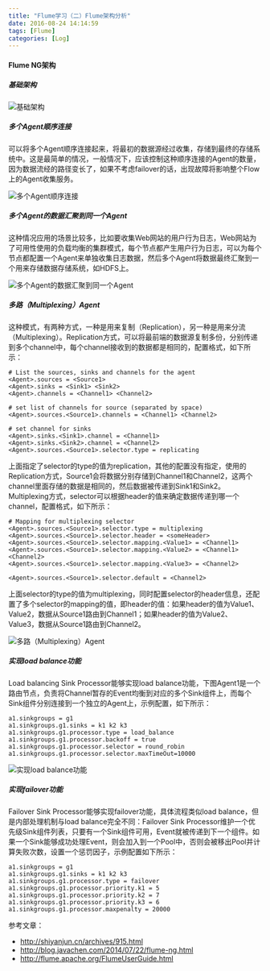 ```yaml
---
title: "Flume学习（二）Flume架构分析"
date: 2016-08-24 14:14:59
tags: [Flume]
categories: [Log]
---
```


#### Flume NG架构

##### 基础架构
![基础架构](http://flume.apache.org/_images/UserGuide_image00.png)

##### 多个Agent顺序连接
可以将多个Agent顺序连接起来，将最初的数据源经过收集，存储到最终的存储系统中。这是最简单的情况，一般情况下，应该控制这种顺序连接的Agent的数量，因为数据流经的路径变长了，如果不考虑failover的话，出现故障将影响整个Flow上的Agent收集服务。

![多个Agent顺序连接](http://7xnrdo.com1.z0.glb.clouddn.com/2014/flume-multiseq-agents.png)

##### 多个Agent的数据汇聚到同一个Agent
这种情况应用的场景比较多，比如要收集Web网站的用户行为日志，Web网站为了可用性使用的负载均衡的集群模式，每个节点都产生用户行为日志，可以为每个节点都配置一个Agent来单独收集日志数据，然后多个Agent将数据最终汇聚到一个用来存储数据存储系统，如HDFS上。

![多个Agent的数据汇聚到同一个Agent](http://7xnrdo.com1.z0.glb.clouddn.com/2014/flume-join-agent.png)

##### 多路（Multiplexing）Agent
这种模式，有两种方式，一种是用来复制（Replication），另一种是用来分流（Multiplexing）。Replication方式，可以将最前端的数据源复制多份，分别传递到多个channel中，每个channel接收到的数据都是相同的，配置格式，如下所示：

```
# List the sources, sinks and channels for the agent
<Agent>.sources = <Source1>
<Agent>.sinks = <Sink1> <Sink2>
<Agent>.channels = <Channel1> <Channel2>

# set list of channels for source (separated by space)
<Agent>.sources.<Source1>.channels = <Channel1> <Channel2>

# set channel for sinks
<Agent>.sinks.<Sink1>.channel = <Channel1>
<Agent>.sinks.<Sink2>.channel = <Channel2>
<Agent>.sources.<Source1>.selector.type = replicating
```

上面指定了selector的type的值为replication，其他的配置没有指定，使用的Replication方式，Source1会将数据分别存储到Channel1和Channel2，这两个channel里面存储的数据是相同的，然后数据被传递到Sink1和Sink2。
Multiplexing方式，selector可以根据header的值来确定数据传递到哪一个channel，配置格式，如下所示：

```
# Mapping for multiplexing selector
<Agent>.sources.<Source1>.selector.type = multiplexing
<Agent>.sources.<Source1>.selector.header = <someHeader>
<Agent>.sources.<Source1>.selector.mapping.<Value1> = <Channel1>
<Agent>.sources.<Source1>.selector.mapping.<Value2> = <Channel1> <Channel2>
<Agent>.sources.<Source1>.selector.mapping.<Value3> = <Channel2>

<Agent>.sources.<Source1>.selector.default = <Channel2>
```

上面selector的type的值为multiplexing，同时配置selector的header信息，还配置了多个selector的mapping的值，即header的值：如果header的值为Value1、Value2，数据从Source1路由到Channel1；如果header的值为Value2、Value3，数据从Source1路由到Channel2。

![多路（Multiplexing）Agent](http://7xnrdo.com1.z0.glb.clouddn.com/2014/flume-multiplexing-agent.png)

##### 实现load balance功能
Load balancing Sink Processor能够实现load balance功能，下图Agent1是一个路由节点，负责将Channel暂存的Event均衡到对应的多个Sink组件上，而每个Sink组件分别连接到一个独立的Agent上，示例配置，如下所示：

```
a1.sinkgroups = g1
a1.sinkgroups.g1.sinks = k1 k2 k3
a1.sinkgroups.g1.processor.type = load_balance
a1.sinkgroups.g1.processor.backoff = true
a1.sinkgroups.g1.processor.selector = round_robin
a1.sinkgroups.g1.processor.selector.maxTimeOut=10000
```

![实现load balance功能](http://7xnrdo.com1.z0.glb.clouddn.com/2014/flume-load-balance-agents.png)

##### 实现failover功能
Failover Sink Processor能够实现failover功能，具体流程类似load balance，但是内部处理机制与load balance完全不同：Failover Sink Processor维护一个优先级Sink组件列表，只要有一个Sink组件可用，Event就被传递到下一个组件。如果一个Sink能够成功处理Event，则会加入到一个Pool中，否则会被移出Pool并计算失败次数，设置一个惩罚因子，示例配置如下所示：

```
a1.sinkgroups = g1
a1.sinkgroups.g1.sinks = k1 k2 k3
a1.sinkgroups.g1.processor.type = failover
a1.sinkgroups.g1.processor.priority.k1 = 5
a1.sinkgroups.g1.processor.priority.k2 = 7
a1.sinkgroups.g1.processor.priority.k3 = 6
a1.sinkgroups.g1.processor.maxpenalty = 20000
```


参考文章：

- http://shiyanjun.cn/archives/915.html
- http://blog.javachen.com/2014/07/22/flume-ng.html
- http://flume.apache.org/FlumeUserGuide.html